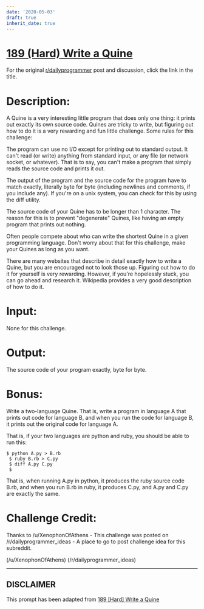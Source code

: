 ```yaml
---
date: '2020-05-03'
draft: true
inherit_date: true
---
```


# [189 (Hard) Write a Quine](https://www.reddit.com/r/dailyprogrammer/comments/2n11w8/20141121_challenge_189_hard_write_a_quine/)

For the original [r/dailyprogrammer](https://www.reddit.com/r/dailyprogrammer/) post and discussion, click the link in the title.

# Description:
A Quine is a very interesting little program that does only one thing: it prints out exactly its own source code. Quines are tricky to write, but figuring out how to do it is a very rewarding and fun little challenge.
Some rules for this challenge:

The program can use no I/O except for printing out to standard output. It can't read (or write) anything from standard input, or any file (or network socket, or whatever). That is to say, you can't make a program that simply reads the source code and prints it out.

The output of the program and the source code for the program have to match exactly, literally byte for byte (including newlines and comments, if you include any). If you're on a unix system, you can check for this by using the diff utility.

The source code of your Quine has to be longer than 1 character. The reason for this is to prevent "degenerate" Quines, like having an empty program that prints out nothing.

Often people compete about who can write the shortest Quine in a given programming language. Don't worry about that for this challenge, make your Quines as long as you want.

There are many websites that describe in detail exactly how to write a Quine, but you are encouraged not to look those up. Figuring out how to do it for yourself is very rewarding. However, if you're hopelessly stuck, you can go ahead and research it. Wikipedia provides a very good description of how to do it.

# Input:
None for this challenge.

# Output:
The source code of your program exactly, byte for byte.

# Bonus:
Write a two-language Quine. That is, write a program in language A that prints out code for language B, and when you run the code for language B, it prints out the original code for language A.

That is, if your two languages are python and ruby, you should be able to run this:


```
$ python A.py > B.rb
 $ ruby B.rb > C.py
 $ diff A.py C.py
 $
```
That is, when running A.py in python, it produces the ruby source code B.rb, and when you run B.rb in ruby, it produces C.py, and A.py and C.py are exactly the same.

# Challenge Credit:
Thanks to /u/XenophonOfAthens - This challenge was posted on /r/dailyprogrammer_ideas - A place to go to post challenge idea for this subreddit.

(/u/XenophonOfAthens)
(/r/dailyprogrammer_ideas)

----
## **DISCLAIMER**
This prompt has been adapted from [189 [Hard] Write a Quine](https://www.reddit.com/r/dailyprogrammer/comments/2n11w8/20141121_challenge_189_hard_write_a_quine/
)
